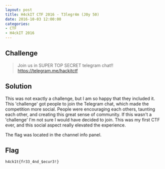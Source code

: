 ```yaml
---
layout: post
title: H4ckIT CTF 2016 - T3legr4m (J0y 50)
date: 2016-10-03 12:00:00
categories: 
- CTF
- H4ckIT 2016
---
```



## Challenge

> Join us in SUPER TOP SECRET telegram chat!!<br>
> https://telegram.me/hackitctf


## Solution

This was not exactly a challenge, but I am so happy that they included it.  This 'challenge' got people to join the Telegram chat, which made the competition more social.  People were encouraging each others, taunting each other, and creating this great sense of community.  If this wasn't a 'challenge' I'm not sure I would have decided to join.  This was my first CTF ever, and this social aspect really elevated the experience.

The flag was located in the channel info panel.

## Flag

```none
h4ck1t{fr33_4nd_$ecur3!}
```